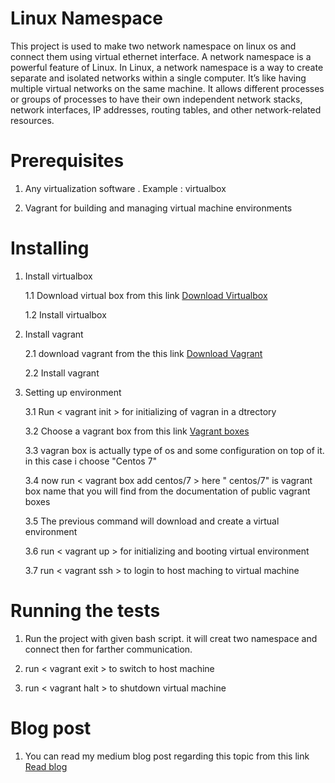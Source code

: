# Linux Namespace

This project is used to make two network namespace on linux os and connect them using virtual ethernet interface. A network namespace is a powerful feature of Linux. In Linux, a network namespace is a way to create separate and isolated networks within a single computer. It’s like having multiple virtual networks on the same machine. It allows different processes or groups of processes to have their own independent network stacks, network interfaces, IP addresses, routing tables, and other network-related resources.

# Prerequisites

1. Any virtualization software . Example : virtualbox

2. Vagrant for  building and managing virtual machine environments

# Installing

1. Install virtualbox

    1.1 Download virtual box from this link <a href="https://www.virtualbox.org/wiki/Downloads">Download Virtualbox</a>

    1.2 Install virtualbox

2. Install vagrant

    2.1 download vagrant from the this link <a href = "https://developer.hashicorp.com/vagrant/downloads?product_intent=vagrant">Download      Vagrant</a>

    2.2 Install vagrant

3. Setting up environment

    3.1 Run < vagrant init > for initializing of vagran in a dtrectory

    3.2 Choose a vagrant box from this link <a href="https://app.vagrantup.com/boxes/search">Vagrant boxes</a>

    3.3 vagran box is actually type of os and some configuration on top of it. in this case i choose "Centos 7"

    3.4 now run < vagrant box add centos/7 > here " centos/7" is vagrant box name that you will find from the documentation of public vagrant boxes

    3.5 The previous command will download and create a virtual environment

    3.6 run < vagrant up > for initializing and booting virtual environment

    3.7 run < vagrant ssh > to login to host maching to virtual machine

# Running the tests

1. Run the project with given bash script. it will creat two namespace and connect then for farther communication.

2. run < vagrant exit > to switch to host machine

3.  run < vagrant halt > to shutdown virtual machine

# Blog post

1. You can read my medium blog post regarding this topic from this link <a href="https://medium.com/@fi.shajal27/introduction-to-network-namespace-and-the-process-of-connecting-two-network-namespaces-d1817e292deb">Read blog</a>


    

    




